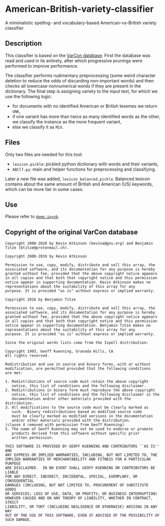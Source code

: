 # American-British-variety-classifier

A minimalistic spelling- and vocabulary-based American-vs-British variety classifier.

## Description

This classifier is based on the [VarCon database](http://wordlist.aspell.net/varcon/). First the database was read and used in its entirety, after which progressive prunings were performed to improve performance.

The classifier performs rudimentary preprocessing (some weird character deletion to reduce the odds of discarding non-important words) and then checks all lowercase nonnumerical words if they are present in the dictionary. The final step is assigning variety to the input text, for which we use the following logic:
* for documents with no identified American or British lexemes we return `UNK`, 
* if one variant has more than twice as many identified words as the other, we classify the instance as the more frequent variant,
* else we classify it as `MIX`.


## Files

Only two files are needed for this tool:
* `lexicon.pickle`: pickled python dictionary with words and their variants,
* `ABClf.py`: main and helper functions for preprocessing and classifying.

Later a new file was added, `lexicon_balanced.pickle`. Balanced lexicon contains about the same amount of British and American (US) keywords, which can be more fair in some cases.

## Use


Please refer to [`demo.ipynb`](demo.ipynb).

## Copyright of the original VarCon database

```
Copyright 2000-2020 by Kevin Atkinson (kevina@gnu.org) and Benjamin
Titze (btitze@protonmail.ch).

Copyright 2000-2019 by Kevin Atkinson

Permission to use, copy, modify, distribute and sell this array, the
associated software, and its documentation for any purpose is hereby
granted without fee, provided that the above copyright notice appears
in all copies and that both that copyright notice and this permission
notice appear in supporting documentation. Kevin Atkinson makes no
representations about the suitability of this array for any
purpose. It is provided "as is" without express or implied warranty.

Copyright 2016 by Benjamin Titze

Permission to use, copy, modify, distribute and sell this array, the
associated software, and its documentation for any purpose is hereby
granted without fee, provided that the above copyright notice appears
in all copies and that both that copyright notice and this permission
notice appear in supporting documentation. Benjamin Titze makes no
representations about the suitability of this array for any
purpose. It is provided "as is" without express or implied warranty.

Since the original words lists come from the Ispell distribution:

Copyright 1993, Geoff Kuenning, Granada Hills, CA
All rights reserved.

Redistribution and use in source and binary forms, with or without
modification, are permitted provided that the following conditions
are met:

1. Redistributions of source code must retain the above copyright
   notice, this list of conditions and the following disclaimer.
2. Redistributions in binary form must reproduce the above copyright
   notice, this list of conditions and the following disclaimer in the
   documentation and/or other materials provided with the distribution.
3. All modifications to the source code must be clearly marked as
   such.  Binary redistributions based on modified source code
   must be clearly marked as modified versions in the documentation
   and/or other materials provided with the distribution.
(clause 4 removed with permission from Geoff Kuenning)
5. The name of Geoff Kuenning may not be used to endorse or promote
   products derived from this software without specific prior
   written permission.

THIS SOFTWARE IS PROVIDED BY GEOFF KUENNING AND CONTRIBUTORS ``AS IS'' AND
ANY EXPRESS OR IMPLIED WARRANTIES, INCLUDING, BUT NOT LIMITED TO, THE
IMPLIED WARRANTIES OF MERCHANTABILITY AND FITNESS FOR A PARTICULAR PURPOSE
ARE DISCLAIMED.  IN NO EVENT SHALL GEOFF KUENNING OR CONTRIBUTORS BE LIABLE
FOR ANY DIRECT, INDIRECT, INCIDENTAL, SPECIAL, EXEMPLARY, OR CONSEQUENTIAL
DAMAGES (INCLUDING, BUT NOT LIMITED TO, PROCUREMENT OF SUBSTITUTE GOODS
OR SERVICES; LOSS OF USE, DATA, OR PROFITS; OR BUSINESS INTERRUPTION)
HOWEVER CAUSED AND ON ANY THEORY OF LIABILITY, WHETHER IN CONTRACT, STRICT
LIABILITY, OR TORT (INCLUDING NEGLIGENCE OR OTHERWISE) ARISING IN ANY WAY
OUT OF THE USE OF THIS SOFTWARE, EVEN IF ADVISED OF THE POSSIBILITY OF
SUCH DAMAGE.

```